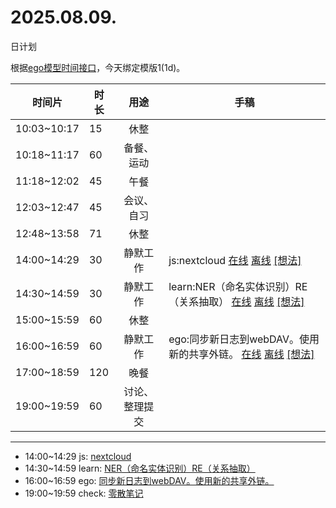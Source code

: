 # 2025.08.09.
日计划

根据[ego模型时间接口](https://gitee.com/hyg/blog/blob/master/timeflow.md)，今天绑定模版1(1d)。

| 时间片 | 时长 | 用途 | 手稿 |
| --- | --- | :---: | --- |
| 10:03~10:17 | 15 | 休整 |  |
| 10:18~11:17 | 60 | 备餐、运动 |  |
| 11:18~12:02 | 45 | 午餐 |  |
| 12:03~12:47 | 45 | 会议、自习 |  |
| 12:48~13:58 | 71 | 休整 |  |
| 14:00~14:29 | 30 | 静默工作 | js:nextcloud [在线](http://simp.ly/p/8t3vlk) [离线](../../draft/2025/20250809140000.md) <a href="mailto:huangyg@mars22.com?subject=关于2025.08.09.[js:nextcloud]任务&body=日期: 20250809%0D%0A序号: 5%0D%0A手稿:../../draft/2025/20250809140000.md%0D%0A---请勿修改邮件主题及以上内容 从下一行开始写您的想法---%0D%0A">[想法]</a> |
| 14:30~14:59 | 30 | 静默工作 | learn:NER（命名实体识别）RE（关系抽取） [在线](http://simp.ly/p/5k9gJy) [离线](../../draft/2025/20250809143000.md) <a href="mailto:huangyg@mars22.com?subject=关于2025.08.09.[learn:NER（命名实体识别）RE（关系抽取）]任务&body=日期: 20250809%0D%0A序号: 6%0D%0A手稿:../../draft/2025/20250809143000.md%0D%0A---请勿修改邮件主题及以上内容 从下一行开始写您的想法---%0D%0A">[想法]</a> |
| 15:00~15:59 | 60 | 休整 |  |
| 16:00~16:59 | 60 | 静默工作 | ego:同步新日志到webDAV。使用新的共享外链。 [在线](http://simp.ly/p/4QDThK) [离线](../../draft/2025/20250809160000.md) <a href="mailto:huangyg@mars22.com?subject=关于2025.08.09.[ego:同步新日志到webDAV。使用新的共享外链。]任务&body=日期: 20250809%0D%0A序号: 8%0D%0A手稿:../../draft/2025/20250809160000.md%0D%0A---请勿修改邮件主题及以上内容 从下一行开始写您的想法---%0D%0A">[想法]</a> |
| 17:00~18:59 | 120 | 晚餐 |  |
| 19:00~19:59 | 60 | 讨论、整理提交 |  |

---

- 14:00~14:29	js: [nextcloud](../../draft/2025/20250809.01.md)
- 14:30~14:59	learn: [NER（命名实体识别）RE（关系抽取）](../../draft/2025/20250809.02.md)
- 16:00~16:59	ego: [同步新日志到webDAV。使用新的共享外链。](../../draft/2025/20250809.03.md)
- 19:00~19:59	check: [零散笔记](../../draft/2025/20250809.04.md)
